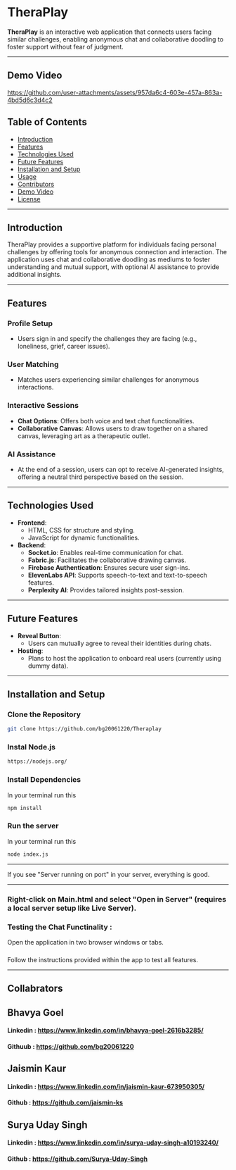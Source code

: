 # TheraPlay

**TheraPlay** is an interactive web application that connects users facing similar challenges, enabling anonymous chat and collaborative doodling to foster support without fear of judgment.

---
## Demo Video


https://github.com/user-attachments/assets/957da6c4-603e-457a-863a-4bd5d6c3d4c2


## Table of Contents

- [Introduction](#introduction)
- [Features](#features)
- [Technologies Used](#technologies-used)
- [Future Features](#future-features)
- [Installation and Setup](#installation-and-setup)
- [Usage](#usage)
- [Contributors](#contributors)
- [Demo Video](#demo-video)
- [License](#license)

---

## Introduction

TheraPlay provides a supportive platform for individuals facing personal challenges by offering tools for anonymous connection and interaction. The application uses chat and collaborative doodling as mediums to foster understanding and mutual support, with optional AI assistance to provide additional insights.

---

## Features

### Profile Setup

- Users sign in and specify the challenges they are facing (e.g., loneliness, grief, career issues).

### User Matching

- Matches users experiencing similar challenges for anonymous interactions.

### Interactive Sessions

- **Chat Options**: Offers both voice and text chat functionalities.
- **Collaborative Canvas**: Allows users to draw together on a shared canvas, leveraging art as a therapeutic outlet.

### AI Assistance

- At the end of a session, users can opt to receive AI-generated insights, offering a neutral third perspective based on the session.

---

## Technologies Used

- **Frontend**:
  - HTML, CSS for structure and styling.
  - JavaScript for dynamic functionalities.
- **Backend**:
  - **Socket.io**: Enables real-time communication for chat.
  - **Fabric.js**: Facilitates the collaborative drawing canvas.
  - **Firebase Authentication**: Ensures secure user sign-ins.
  - **ElevenLabs API**: Supports speech-to-text and text-to-speech features.
  - **Perplexity AI**: Provides tailored insights post-session.

---

## Future Features

- **Reveal Button**:
  - Users can mutually agree to reveal their identities during chats.
- **Hosting**:
  - Plans to host the application to onboard real users (currently using dummy data).

---

## Installation and Setup

### Clone the Repository

```bash
git clone https://github.com/bg20061220/Theraplay

```

### Instal Node.js

```bash
https://nodejs.org/
```

### Install Dependencies

In your terminal run this

```bash
npm install
```

### Run the server

In your terminal run this

```bash
node index.js
```

---

If you see "Server running on port" in your server, everything is good.

---

### Right-click on Main.html and select "Open in Server" (requires a local server setup like Live Server).

### Testing the Chat Functinality :

Open the application in two browser windows or tabs.

###

Follow the instructions provided within the app to test all features.

---

## Collabrators

## Bhavya Goel

#### Linkedin : https://www.linkedin.com/in/bhavya-goel-2616b3285/

#### Githuub : https://github.com/bg20061220

## Jaismin Kaur

#### Linkedin : https://www.linkedin.com/in/jaismin-kaur-673950305/

#### Github : https://github.com/jaismin-ks

## Surya Uday Singh

#### Linkedin : https://www.linkedin.com/in/surya-uday-singh-a10193240/

#### Github : https://github.com/Surya-Uday-Singh




